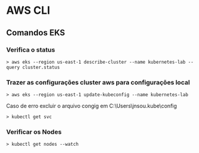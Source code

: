# AWS CLI

## Comandos EKS

### Verifica o status

```AWS
> aws eks --region us-east-1 describe-cluster --name kubernetes-lab --query cluster.status
``` 
### Trazer as configurações cluster aws para configurações local

```AWS
> aws eks --region us-east-1 update-kubeconfig --name kubernetes-lab
```
Caso de erro excluir o arquivo congig em C:\Users\jnsou\.kube\config

```
> kubectl get svc
```

### Verificar os Nodes

```
> kubectl get nodes --watch
```
